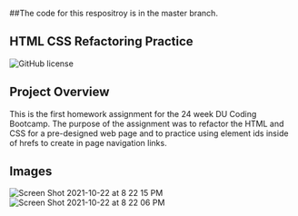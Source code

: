 ##The code for this respositroy is in the master branch.

## HTML CSS Refactoring Practice
![GitHub license](https://img.shields.io/badge/license-MIT-blue.svg)
## Project Overview
This is the first homework assignment for the 24 week DU Coding Bootcamp. The purpose of the assignment was to refactor the HTML and CSS for a pre-designed web page and to practice using element ids inside of hrefs to create in page navigation links. 
## Images
![Screen Shot 2021-10-22 at 8 22 15 PM](https://user-images.githubusercontent.com/34839284/138539039-dbce615c-6a8a-4767-8f19-ac93d8966fdf.png)
![Screen Shot 2021-10-22 at 8 22 06 PM](https://user-images.githubusercontent.com/34839284/138539035-0730e000-2337-4eef-9cac-9e2ad60cd4b6.png)


